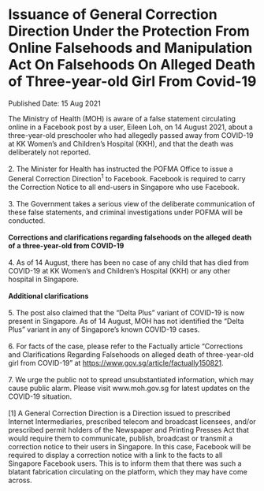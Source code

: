 <html>
    <meta http-equiv="Content-Type" content="text/html; charset=utf-8"/>
    <meta charset="utf-8"/>
    <title>Issuance of General Correction Direction Under the Protection From Online Falsehoods and Manipulation Act On Falsehoods On Alleged Death of Three-year-old Girl From Covid-19</title>
    <body><h1>Issuance of General Correction Direction Under the Protection From Online Falsehoods and Manipulation Act On Falsehoods On Alleged Death of Three-year-old Girl From Covid-19</h1>
    <p>Published Date: 15 Aug 2021</p> The Ministry of Health (MOH) is aware of a false statement circulating online in a Facebook post by a user, Eileen Loh, on 14 August 2021, about a three-year-old preschooler who had allegedly passed away from COVID-19 at KK Women’s and Children’s Hospital (KKH), and that the death was deliberately not reported.<br><br>2. The Minister for Health has instructed the POFMA Office to issue a General Correction Direction<sup>1</sup> to Facebook. Facebook is required to carry the Correction Notice to all end-users in Singapore who use Facebook.<br><br>3. The Government takes a serious view of the deliberate communication of these false statements, and criminal investigations under POFMA will be conducted.<br><br><strong>Corrections and clarifications regarding falsehoods on the alleged death of a three-year-old from COVID-19</strong><br><br>4. As of 14 August, there has been no case of any child that has died from COVID-19 at KK Women’s and Children’s Hospital (KKH) or any other hospital in Singapore.<br><br><strong>Additional clarifications&nbsp;</strong><br><br>5. The post also claimed that the “Delta Plus” variant of COVID-19 is now present in Singapore. As of 14 August, MOH has not identified the “Delta Plus” variant in any of Singapore’s known COVID-19 cases.<br><br>6. For facts of the case, please refer to the Factually article “Corrections and Clarifications Regarding Falsehoods on alleged death of three-year-old girl from COVID-19” at <a href="https://www.gov.sg/article/factually150821" title="" class="" target="">https://www.gov.sg/article/factually150821</a>.<br><br>7. We urge the public not to spread unsubstantiated information, which may cause public alarm. Please visit www.moh.gov.sg for latest updates on the COVID-19 situation.<br><br>[1] A General Correction Direction is a Direction issued to prescribed Internet Intermediaries, prescribed telecom and broadcast licensees, and/or prescribed permit holders of the Newspaper and Printing Presses Act that would require them to communicate, publish, broadcast or transmit a correction notice to their users in Singapore. In this case, Facebook will be required to display a correction notice with a link to the facts to all Singapore Facebook users. This is to inform them that there was such a blatant fabrication circulating on the platform, which they may have come across.</body>
</html>